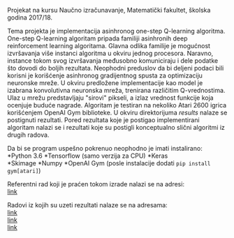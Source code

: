 Projekat na kursu Naučno izračunavanje, Matematički fakultet, školska godina 2017/18.

Tema projekta je implementacija asinhronog one-step Q-learning algoritma. One-step Q-learning algoritam pripada familiji asinhronih deep reinforcement learning algoritama. Glavna odlika familije je mogućnost izvršavanja više instanci algoritma u okviru jednog procesora. Naravno, instance tokom svog izvršavanja međusobno komuniciraju i dele podatke što dovodi do boljih rezultata. Neophodni preduslov da bi deljeni podaci bili korisni je korišćenje asinhronog gradijentnog spusta za optimizaciju neuronske mreže.
U okviru predložene implementacije kao model je izabrana konvolutivna neuronska mreža, trenirana različitim Q-vrednostima. Ulaz u mrežu predstavljaju "sirovi" pikseli, a izlaz vrednost funkcije koja ocenjuje buduće nagrade. Algoritam je testiran na nekoliko Atari 2600 igrica korišćenjem OpenAI Gym biblioteke. U okviru direktorijuma *results* nalaze se postignuti rezultati. Pored rezultata koje je postigao implementirani algoritam nalazi se i rezultati koje su postigli konceptualno slični algoritmi iz drugih radova.

Da bi se program uspešno pokrenuo neophodno je imati instalirano:
*Python 3.6
*Tensorflow (samo verzija za CPU)
*Keras	
*Skimage
*Numpy
*OpenAI Gym (posle instalacije dodati `pip install gym[atari]`)
 
Referentni rad koji je praćen tokom izrade nalazi se na adresi: <br/>
[link](https://arxiv.org/pdf/1602.01783v1.pdf "Asinhroni reinforcement learning")

Radovi iz kojih su uzeti rezultati nalaze se na adresama: <br/>
[link](http://www.cl.cam.ac.uk/~ey204/teaching/ACS/R244_2017_2018/papers/mnih_nips_2013.pdf "Prvi rad iz koga su uzeti rezultati") <br/>
[link](https://arxiv.org/pdf/1602.01783.pdf "Drugi rad iz koga su uzeti rezultati") <br/>
[link](https://www.nature.com/articles/nature14236 "Treci rad iz koga su uzeti rezultati")
